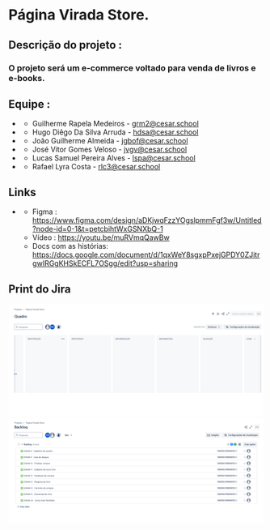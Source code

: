 # Página Virada Store.

## Descrição do projeto : 

### O projeto será um e-commerce voltado para venda de livros e e-books.

## Equipe : 

* - Guilherme Rapela Medeiros	- grm2@cesar.school
* - Hugo Diêgo Da Silva Arruda	- hdsa@cesar.school
* - João Guilherme Almeida	- jgbof@cesar.school
* - José Vitor Gomes Veloso	- jvgv@cesar.school
* - Lucas Samuel Pereira Alves	- lspa@cesar.school
* - Rafael Lyra Costa	- rlc3@cesar.school

 ## Links
 * - Figma : https://www.figma.com/design/aDKjwqFzzYOgslpmmFgf3w/Untitled?node-id=0-1&t=petcbihtWxGSNXbQ-1
   - Vídeo : https://youtu.be/muRVmqQawBw
   - Docs com as histórias: https://docs.google.com/document/d/1qxWeY8sgxpPxejGPDY0ZJitrgwIRGgKHSkECFL7OSgg/edit?usp=sharing

 ## Print do Jira

 ![quadro](quadroJira.png)
 ![backlog](backlog.png)